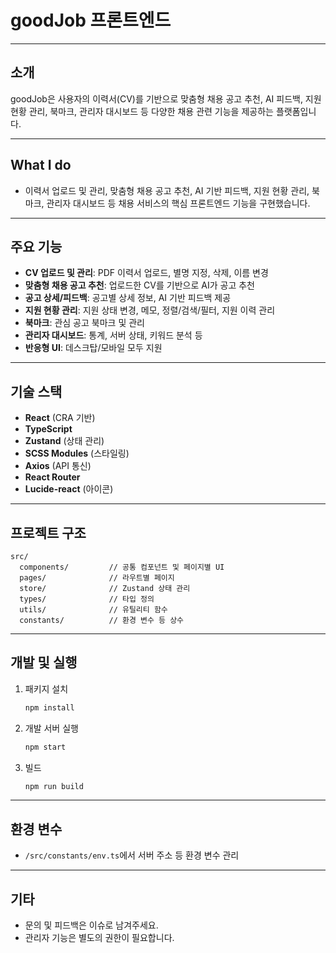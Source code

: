# goodJob 프론트엔드

---

## 소개

goodJob은 사용자의 이력서(CV)를 기반으로 맞춤형 채용 공고 추천, AI 피드백, 지원 현황 관리, 북마크, 관리자 대시보드 등 다양한 채용 관련 기능을 제공하는 플랫폼입니다.

---

## What I do

- 이력서 업로드 및 관리, 맞춤형 채용 공고 추천, AI 기반 피드백, 지원 현황 관리, 북마크, 관리자 대시보드 등 채용 서비스의 핵심 프론트엔드 기능을 구현했습니다.

---

## 주요 기능

- **CV 업로드 및 관리**: PDF 이력서 업로드, 별명 지정, 삭제, 이름 변경
- **맞춤형 채용 공고 추천**: 업로드한 CV를 기반으로 AI가 공고 추천
- **공고 상세/피드백**: 공고별 상세 정보, AI 기반 피드백 제공
- **지원 현황 관리**: 지원 상태 변경, 메모, 정렬/검색/필터, 지원 이력 관리
- **북마크**: 관심 공고 북마크 및 관리
- **관리자 대시보드**: 통계, 서버 상태, 키워드 분석 등
- **반응형 UI**: 데스크탑/모바일 모두 지원

---

## 기술 스택

- **React** (CRA 기반)
- **TypeScript**
- **Zustand** (상태 관리)
- **SCSS Modules** (스타일링)
- **Axios** (API 통신)
- **React Router**
- **Lucide-react** (아이콘)

---

## 프로젝트 구조

```
src/
  components/         // 공통 컴포넌트 및 페이지별 UI
  pages/              // 라우트별 페이지
  store/              // Zustand 상태 관리
  types/              // 타입 정의
  utils/              // 유틸리티 함수
  constants/          // 환경 변수 등 상수
```

---

## 개발 및 실행

1. 패키지 설치  
   ```bash
   npm install
   ```

2. 개발 서버 실행  
   ```bash
   npm start
   ```

3. 빌드  
   ```bash
   npm run build
   ```

---

## 환경 변수

- `/src/constants/env.ts`에서 서버 주소 등 환경 변수 관리

---

## 기타

- 문의 및 피드백은 이슈로 남겨주세요.
- 관리자 기능은 별도의 권한이 필요합니다.
